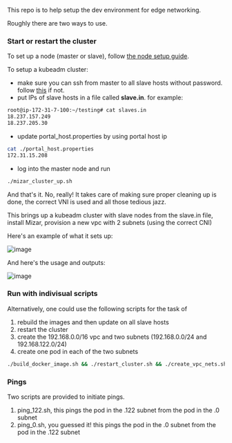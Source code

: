 This repo is to help setup the dev environment for edge networking. 

Roughly there are two ways to use. 

### Start or restart the cluster
To set up a node (master or slave), follow [the node setup guide](https://github.com/pdgetrf/mizar_cluster_scripts/blob/main/node_setup.md).

To setup a kubeadm cluster:

- make sure you can ssh from master to all slave hosts without password. follow [this](http://www.linuxproblem.org/art_9.html) if not. 
- put IPs of slave hosts in a file called **slave.in**. for example:
```bash
root@ip-172-31-7-100:~/testing# cat slaves.in
18.237.157.249
18.237.205.30
```
- update portal_host.properties by using portal host ip
```bash
cat ./portal_host.properties
172.31.15.208
```
- log into the master node and run

```bash
./mizar_cluster_up.sh
```

And that's it. No, really! It takes care of making sure proper cleaning up is done, the correct VNI is used and all those tedious jazz.

This brings up a kubeadm cluster with slave nodes from the slave.in file, install Mizar, provision a new vpc with 2 subnets (using the correct CNI)

Here's an example of what it sets up:

![image](https://user-images.githubusercontent.com/252020/132430804-d0da365b-faa7-4569-a2cc-a3f0e783f537.png)

And here's the usage and outputs:

![image](https://user-images.githubusercontent.com/252020/132586722-27861eb3-a41d-4f76-849a-fc22b5b2b18a.png)

### Run with indivisual scripts 
Alternatively, one could use the following scripts for the task of

1. rebuild the images and then update on all slave hosts
2. restart the cluster
3. create the 192.168.0.0/16 vpc and two subnets (192.168.0.0/24 and 192.168.122.0/24)
4. create one pod in each of the two subnets

```bash
./build_docker_image.sh && ./restart_cluster.sh && ./create_vpc_nets.sh && ./create_pods.sh
```

### Pings

Two scripts are provided to initiate pings.

1. ping_122.sh, this pings the pod in the .122 subnet from the pod in the .0 subnet
2. ping_0.sh, you guessed it! this pings the pod in the .0 subnet from the pod in the .122 subnet
